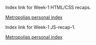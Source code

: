 Index link for Week-1 HTML/CSS recaps.

[Metropolias personal index](https://users.metropolia.fi/~tonykar/Web-Software-Development/Week-1/HTML-CSS/)

Index link for Week-1 JS-recap-1.

[Metropolias personal index](https://users.metropolia.fi/~tonykar/Web-Software-Development/Week-1/JS/JS-recap-1/)
